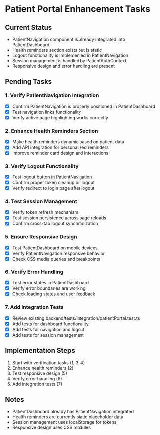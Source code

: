 # Patient Portal Enhancement Tasks

## Current Status
- PatientNavigation component is already integrated into PatientDashboard
- Health reminders section exists but is static
- Logout functionality is implemented in PatientNavigation
- Session management is handled by PatientAuthContext
- Responsive design and error handling are present

## Pending Tasks

### 1. Verify PatientNavigation Integration
- [x] Confirm PatientNavigation is properly positioned in PatientDashboard
- [x] Test navigation links functionality
- [x] Verify active page highlighting works correctly

### 2. Enhance Health Reminders Section
- [x] Make health reminders dynamic based on patient data
- [x] Add API integration for personalized reminders
- [x] Improve reminder card design and interactions

### 3. Verify Logout Functionality
- [x] Test logout button in PatientNavigation
- [x] Confirm proper token cleanup on logout
- [x] Verify redirect to login page after logout

### 4. Test Session Management
- [x] Verify token refresh mechanism
- [x] Test session persistence across page reloads
- [x] Confirm cross-tab logout synchronization

### 5. Ensure Responsive Design
- [x] Test PatientDashboard on mobile devices
- [x] Verify PatientNavigation responsive behavior
- [x] Check CSS media queries and breakpoints

### 6. Verify Error Handling
- [x] Test error states in PatientDashboard
- [x] Verify error boundaries are working
- [x] Check loading states and user feedback

### 7. Add Integration Tests
- [x] Review existing backend/tests/integration/patientPortal.test.ts
- [x] Add tests for dashboard functionality
- [x] Add tests for navigation and logout
- [x] Add tests for session management

## Implementation Steps

1. Start with verification tasks (1, 3, 4)
2. Enhance health reminders (2)
3. Test responsive design (5)
4. Verify error handling (6)
5. Add integration tests (7)

## Notes
- PatientDashboard already has PatientNavigation integrated
- Health reminders are currently static placeholder data
- Session management uses localStorage for tokens
- Responsive design uses CSS modules

